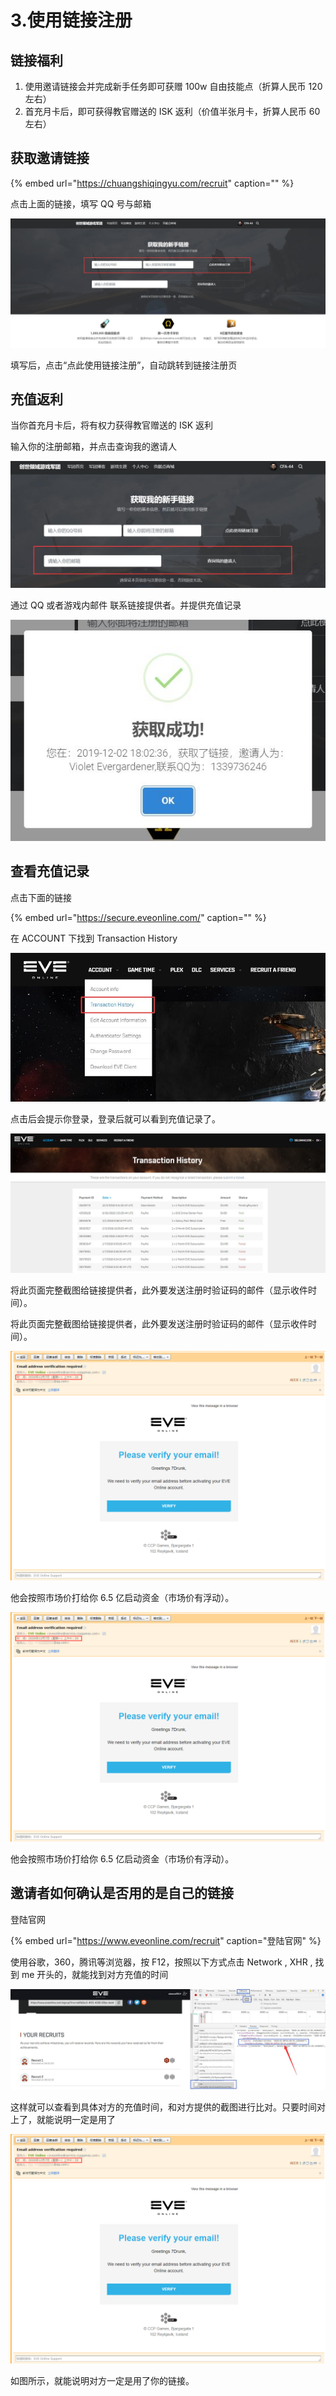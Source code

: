 # 3.使用链接注册

## 链接福利

1. 使用邀请链接会并完成新手任务即可获赠 100w 自由技能点（折算人民币 120 左右）
2. 首充月卡后，即可获得教官赠送的 ISK 返利（价值半张月卡，折算人民币 60 左右）

## 获取邀请链接

{% embed url="https://chuangshiqingyu.com/recruit" caption="" %}

点击上面的链接，填写 QQ 号与邮箱

![&#x521B;&#x4E16;&#x503E;&#x57DF;EVE&#x65B0;&#x4EBA;&#x94FE;&#x63A5;](../.gitbook/assets/tim-jie-tu-20191202155330.jpg)

填写后，点击“点此使用链接注册”，自动跳转到链接注册页

## 充值返利

当你首充月卡后，将有权力获得教官赠送的 ISK 返利

输入你的注册邮箱，并点击查询我的邀请人

![&#x67E5;&#x8BE2;&#x6211;&#x7684;&#x9080;&#x8BF7;&#x4EBA;](../.gitbook/assets/tim-jie-tu-20191202190015.jpg)

通过 QQ 或者游戏内邮件 联系链接提供者。并提供充值记录

![](../.gitbook/assets/tim-jie-tu-20191202190133%20%281%29.jpg)

## 查看充值记录

点击下面的链接

{% embed url="https://secure.eveonline.com/" caption="" %}

在 ACCOUNT 下找到 Transaction History

![](../.gitbook/assets/tim-jie-tu-20191202190448.jpg)

点击后会提示你登录，登录后就可以看到充值记录了。

![](../.gitbook/assets/tim-jie-tu-20191202190549.jpg)

将此页面完整截图给链接提供者，此外要发送注册时验证码的邮件（显示收件时间）。

将此页面完整截图给链接提供者，此外要发送注册时验证码的邮件（显示收件时间）。

![&#x6CE8;&#x518C;&#x65F6;&#x6536;&#x5230;&#x7684;&#x9A8C;&#x8BC1;&#x7801;&#x90AE;&#x4EF6;](../.gitbook/assets/qq-jie-tu-20201211010922.png)



他会按照市场价打给你 6.5 亿启动资金（市场价有浮动）。

![&#x6CE8;&#x518C;&#x65F6;&#x6536;&#x5230;&#x7684;&#x9A8C;&#x8BC1;&#x7801;&#x90AE;&#x4EF6;](../.gitbook/assets/qq-jie-tu-20201211010922.png)



他会按照市场价打给你 6.5 亿启动资金（市场价有浮动）。

## 邀请者如何确认是否用的是自己的链接

登陆官网

{% embed url="https://www.eveonline.com/recruit" caption="登陆官网" %}

使用谷歌，360，腾讯等浏览器，按 F12，按照以下方式点击 Network , XHR , 找到 me 开头的，就能找到对方充值的时间

![&#x6309;&#x56FE;&#x6240;&#x793A;](../.gitbook/assets/tim-jie-tu-20200105011808.jpg)

这样就可以查看到具体对方的充值时间，和对方提供的截图进行比对。只要时间对上了，就能说明一定是用了

![&#x8981;&#x6CE8;&#x518C;&#x65F6;&#x9A8C;&#x8BC1;&#x7801;&#x7684;&#x6536;&#x4EF6;&#x65F6;&#x95F4;](../.gitbook/assets/qq-jie-tu-20201211010922.png)

如图所示，就能说明对方一定是用了你的链接。

